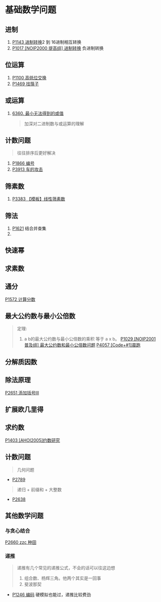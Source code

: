 # 基础数学问题

## 进制
1. [P1143 进制转换](math/P1143.cpp)2 到 16进制相互转换
2. [P1017 [NOIP2000 提高组] 进制转换](math/P1017.cpp) 负进制转换

## 位运算
1. [P1100 高低位交换](math/P1100.cpp)
2. [P1469 找筷子](./math/P1469.cpp)

## 或运算
1. [6360. 最小无法得到的或值](https://leetcode.cn/problems/minimum-impossible-or/description/)
   > 加深对二进制数与或运算的理解
## 计数问题
> 往往排序后更好解决
1. [P1866 编号](math/P1866.cpp)
2. [P3913 车的攻击](math/P3913.cpp)

## 筛素数
1. [P3383 【模板】线性筛素数](math/P3383.cpp)

## 筛法
1. [P1621](./set/P1621.cpp) 结合并查集
2. 
## 快速幂


## 求素数

## 通分
[P1572 计算分数](./math/P1572.cpp)
## 最大公约数与最小公倍数
> 定理:
> 1. a b的最大公约数与最小公倍数的乘积 等于 a x b。
[P1029 [NOIP2001 普及组] 最大公约数和最小公倍数问题](./math/P1029.cpp)
[P4057 [Code+#1]晨跑](./math/P4057.cpp)

## 分解质因数
## 除法原理
[P2651 添加括号III](math/P2651.cpp)
## 扩展欧几里得

## 求约数
[P1403 [AHOI2005]约数研究](./math/P1403.cpp)

## 计数问题
> 几何问题
* [P2789](./math/P2789.cpp)
> 递归 + 前缀和 + 大整数
* [P2638](./math/P2638.cpp)
## 其他数学问题
### 与贪心结合
[P2660 zzc 种田](./math/P2660.cpp)

### 递推 
> 递推有几个常见的递推公式，不会的话可以往这边想
> 1. 组合数、杨辉三角。他两个其实是一回事
> 2. 斐波那契
* [P1246 编码](./math/P1246.cpp) 硬模拟也能过，递推比较费劲

